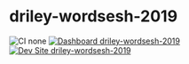 # driley-wordsesh-2019

![CI none](https://img.shields.io/badge/ci-none-orange.svg)
[![Dashboard driley-wordsesh-2019](https://img.shields.io/badge/dashboard-driley_wordsesh_2019-yellow.svg)](https://dashboard.pantheon.io/sites/9756d5dc-3a7e-4077-93a7-f37aa8f06cfb#dev/code)
[![Dev Site driley-wordsesh-2019](https://img.shields.io/badge/site-driley_wordsesh_2019-blue.svg)](http://dev-driley-wordsesh-2019.pantheonsite.io/)